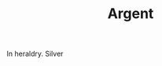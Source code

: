 ---
title: Argent
letter: A
permalink: "/definitions/argent.html"
body: In heraldry. Silver
published_at: '2018-07-07'
layout: post
---